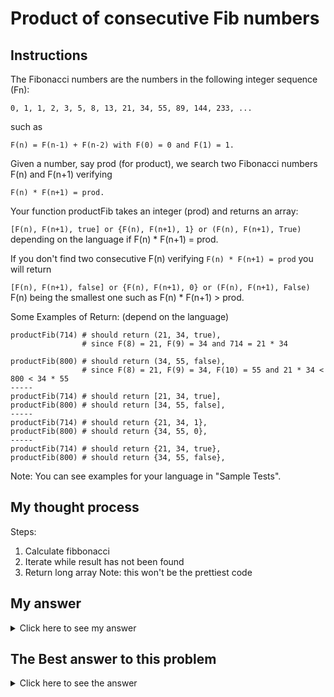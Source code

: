 # Product of consecutive Fib numbers
## Instructions

The Fibonacci numbers are the numbers in the following integer sequence (Fn):

```0, 1, 1, 2, 3, 5, 8, 13, 21, 34, 55, 89, 144, 233, ...```

such as

```F(n) = F(n-1) + F(n-2) with F(0) = 0 and F(1) = 1.```

Given a number, say prod (for product), we search two Fibonacci numbers F(n) and F(n+1) verifying

```F(n) * F(n+1) = prod.```

Your function productFib takes an integer (prod) and returns an array:

```[F(n), F(n+1), true] or {F(n), F(n+1), 1} or (F(n), F(n+1), True)```
depending on the language if F(n) * F(n+1) = prod.

If you don't find two consecutive F(n) verifying ```F(n) * F(n+1) = prod``` you will return

```[F(n), F(n+1), false] or {F(n), F(n+1), 0} or (F(n), F(n+1), False)```
F(n) being the smallest one such as F(n) * F(n+1) > prod.

Some Examples of Return:
(depend on the language)
```
productFib(714) # should return (21, 34, true), 
                # since F(8) = 21, F(9) = 34 and 714 = 21 * 34

productFib(800) # should return (34, 55, false), 
                # since F(8) = 21, F(9) = 34, F(10) = 55 and 21 * 34 < 800 < 34 * 55
-----
productFib(714) # should return [21, 34, true], 
productFib(800) # should return [34, 55, false], 
-----
productFib(714) # should return {21, 34, 1}, 
productFib(800) # should return {34, 55, 0},        
-----
productFib(714) # should return {21, 34, true}, 
productFib(800) # should return {34, 55, false},
```
Note:
You can see examples for your language in "Sample Tests".

## My thought process

Steps:
1. Calculate fibbonacci
2. Iterate while result has not been found
3. Return long array
Note: this won't be the prettiest code

## My answer

<details> 
  <summary>Click here to see my answer</summary>

    public class ProdFib {
  
      public static long fibonacci(long n){
        if(n == 0){
            return 0;
        }
        if(n == 1 || n == 2){
            return 1;
        }

        long prev = 0;
        long prevprev = 1;
        long current = 1;

        for(int i = 3; i <= n; i++) {
            current = prev + prevprev;
            prevprev = prev;
            prev = current;
        }
        return current;
    }
      
      public static long[] productFib(long prod) {
        long actualProd = 0;
        long i = 0;
        long fnplusone = 0;
        long fn = 0;
        while(actualProd < prod){
          fn = fibonacci(i);
          fnplusone = fibonacci(i+1);
          actualProd = fn * fnplusone;
          i++;
        }
        long[] toReturn = {fn, fnplusone, actualProd == prod ? 1 : 0};
        return toReturn;
      }
    }
    
</details>

## The Best answer to this problem

<details> 
  <summary>Click here to see the answer</summary>

    public class ProdFib { // must be public for codewars	
	
      public static long[] productFib(long prod) {
        long a = 0L;
        long b = 1L;
        while (a * b < prod) {
          long tmp = a;
          a = b;
          b = tmp + b;
        }
        return new long[] { a, b, a * b == prod ? 1 : 0 };
      }
    }
    //by student003
    
</details>
